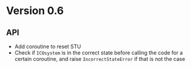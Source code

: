 # Version 0.6

## API

- Add coroutine to reset STU
- Check if `ICOsystem` is in the correct state before calling the code for a certain coroutine, and raise `IncorrectStateError` if that is not the case
